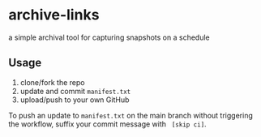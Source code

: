 # archive-links

a simple archival tool for capturing snapshots on a schedule

## Usage

1. clone/fork the repo
1. update and commit `manifest.txt`
1. upload/push to your own GitHub

To push an update to `manifest.txt` on the main branch without triggering the workflow, suffix your commit message with ` [skip ci]`.
